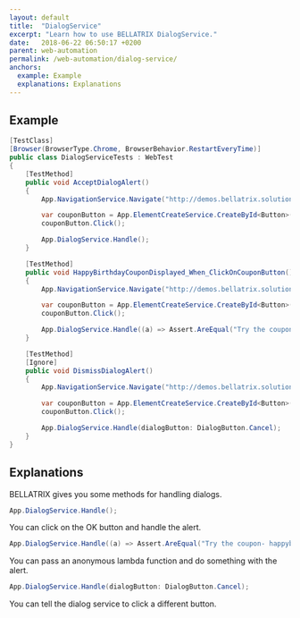 ```yaml
---
layout: default
title:  "DialogService"
excerpt: "Learn how to use BELLATRIX DialogService."
date:   2018-06-22 06:50:17 +0200
parent: web-automation
permalink: /web-automation/dialog-service/
anchors:
  example: Example
  explanations: Explanations
---
```

Example
-------
```csharp
[TestClass]
[Browser(BrowserType.Chrome, BrowserBehavior.RestartEveryTime)]
public class DialogServiceTests : WebTest
{
    [TestMethod]
    public void AcceptDialogAlert()
    {
        App.NavigationService.Navigate("http://demos.bellatrix.solutions/welcome/");

        var couponButton = App.ElementCreateService.CreateById<Button>("couponBtn");
        couponButton.Click();

        App.DialogService.Handle();
    }

    [TestMethod]
    public void HappyBirthdayCouponDisplayed_When_ClickOnCouponButton()
    {
        App.NavigationService.Navigate("http://demos.bellatrix.solutions/welcome/");

        var couponButton = App.ElementCreateService.CreateById<Button>("couponBtn");
        couponButton.Click();

        App.DialogService.Handle((a) => Assert.AreEqual("Try the coupon- happybirthday", a.Text));
    }

    [TestMethod]
    [Ignore]
    public void DismissDialogAlert()
    {
        App.NavigationService.Navigate("http://demos.bellatrix.solutions/welcome/");

        var couponButton = App.ElementCreateService.CreateById<Button>("couponBtn");
        couponButton.Click();

        App.DialogService.Handle(dialogButton: DialogButton.Cancel);
    }
}
```

Explanations
------------
BELLATRIX gives you some methods for handling dialogs.
```csharp
App.DialogService.Handle();
```
You can click on the OK button and handle the alert.
```csharp
App.DialogService.Handle((a) => Assert.AreEqual("Try the coupon- happybirthday", a.Text));
```
You can pass an anonymous lambda function and do something with the alert.
```csharp
App.DialogService.Handle(dialogButton: DialogButton.Cancel);
```
You can tell the dialog service to click a different button.